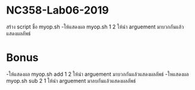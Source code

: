 # NC358-Lab06-2019
สร้าง script ชื่อ myop.sh 
-ให้แสดงผล myop.sh 1 2 ให้นำ arguement มาบวกกันแล้วแสดงผลลัพธ์ 
# Bonus
-ให้แสดงผล myop.sh add 1 2 ให้นำ arguement มาบวกกันแล้วแสดงผลลัพธ์ 
-ใหแสดงผล myop.sh sub 2 1 ให้นำ arguement มาลบกันแล้วแสดงผลลัพธ์

